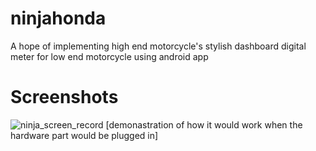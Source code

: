 # ninjahonda

A hope of implementing high end motorcycle's stylish dashboard digital meter for low end motorcycle using android app

# Screenshots
![ninja_screen_record](https://user-images.githubusercontent.com/70688154/226099657-1913a1f4-13eb-4b52-b606-7d57df87fd66.gif)
[demonastration of how it would work when the hardware part would be plugged in]
